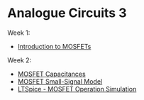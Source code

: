 # Analogue Circuits 3

Week 1:
- [Introduction to MOSFETs](./Week1/IntroMOSFET.md)

Week 2:
- [MOSFET Capacitances](./Week2/Capacitance/MOSFET-Capacitances.md)
- [MOSFET Small-Signal Model](./Week2/Small-Signal-Model/MOSFET-Small-Signal-Model.md)
- [LTSpice - MOSFET Operation Simulation](./LT-SpiceSimulation/Exercise1/Simulations.md)

